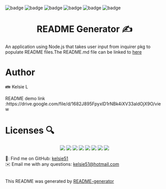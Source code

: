    ![badge](https://img.shields.io/badge/Javascript-yellow)   ![badge](https://img.shields.io/badge/-inquirer-red)  ![badge](https://img.shields.io/badge/jQuery-blue)  ![badge](https://img.shields.io/badge/-node.js-green)  ![badge](https://img.shields.io/badge/-screencastify-lightgrey)  ![badge](https://img.shields.io/badge/-json-orange)
<br/>



<h1 align="center">README Generator ✍️	</h1>

An application using Node.js that takes user input from inquirer pkg to populate README files.The README.md file can be linked to [here](/README.md)  

# Author
👪 Kelsie L

</p> README demo link :https://drive.google.com/file/d/1682J895FpyxlD1rNBk4iXV33aldOjX9O/view

  # Licenses 🔍
<p align="center">
    <img src="https://img.shields.io/badge/Javascript-yellow" />
    <img src="https://img.shields.io/badge/jQuery-blue"  />
    <img src="https://img.shields.io/badge/-node.js-green" />
    <img src="https://img.shields.io/badge/-inquirer-red" >
    <img src="https://img.shields.io/badge/-screencastify-lightgrey" />
    <img src="https://img.shields.io/badge/-json-orange" />
    <img src="https://img.shields.io/badge/license-ISC-brightgreen" />
    <img src="https://img.shields.io/badge/license-MIT-brightgreen" />
</p>
 
 🔎: Find me on GitHub: [kelsie51](https://github.com/kelsie51)<br />
  ✉️ Email me with any questions: kelsie51@hotmail.com<br /><br />


This README was generated by [README-generator](https://github.com/kelsie51/Readme-Generator) 


